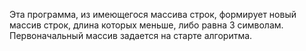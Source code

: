Эта программа, из имеющегося массива строк, формирует новый массив строк, длина которых меньше, либо равна 3 символам.
Первоначальный массив задается на старте алгоритма.